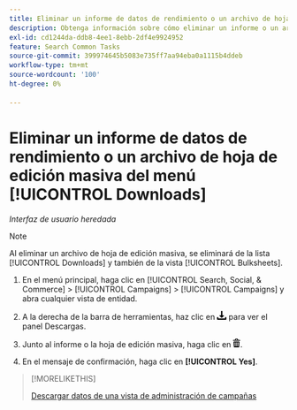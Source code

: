```yaml
---
title: Eliminar un informe de datos de rendimiento o un archivo de hoja de edición masiva del menú [!UICONTROL Downloads]
description: Obtenga información sobre cómo eliminar un informe o un archivo de hoja de edición masiva descargado desde una vista de administración de campañas.
exl-id: cd1244da-ddb8-4ee1-8ebb-2df4e9924952
feature: Search Common Tasks
source-git-commit: 399974645b5083e735ff7aa94eba0a1115b4ddeb
workflow-type: tm+mt
source-wordcount: '100'
ht-degree: 0%

---
```


# Eliminar un informe de datos de rendimiento o un archivo de hoja de edición masiva del menú [!UICONTROL Downloads]

*Interfaz de usuario heredada*

>[!NOTE]
>
>Al eliminar un archivo de hoja de edición masiva, se eliminará de la lista [!UICONTROL Downloads] y también de la vista [!UICONTROL Bulksheets].

1. En el menú principal, haga clic en [!UICONTROL Search, Social, & Commerce] > [!UICONTROL Campaigns] > [!UICONTROL Campaigns] y abra cualquier vista de entidad.

1. A la derecha de la barra de herramientas, haz clic en ![Descarga de informe](/help/search-social-commerce/assets/download.png "Descarga de informe") para ver el panel Descargas.

1. Junto al informe o la hoja de edición masiva, haga clic en ![Eliminar](/help/search-social-commerce/assets/delete.png "Eliminar").

1. En el mensaje de confirmación, haga clic en **[!UICONTROL Yes]**.

>[!MORELIKETHIS]
>
>[Descargar datos de una vista de administración de campañas](/help/search-social-commerce/common-tasks/navigation-editing-selection/download.md)
